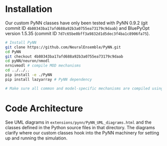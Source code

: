 # Installation

Our custom PyNN classes have only been tested with PyNN 0.9.2 (git commit ID 
`4b80343ba17afd688a92b3a0755ea73179c9daab`) and BluePyOpt version 1.5.35 
(commit ID `7d7c65be0bff3a9832d1d5dec3f4ba1c8906fa75`).

```sh
# Install PyNN
git clone https://github.com/NeuralEnsemble/PyNN.git
cd PyNN
git checkout 4b80343ba17afd688a92b3a0755ea73179c9daab
cd pyNN/neuron/nmodl
nrnivmodl # compile MOD mechanisms
cd ../../..
pip install -e ./PyNN
pip install lazyarray # PyNN dependency

# Make sure all common and model-specific mechanisms are compiled using nrnivmodl
```
# Code Architecture

See UML diagrams in `extensions/pynn/PyNN_UML_diagrams.html` and the classes
defined in the Python source files in that directory. The diagrams clarify where
our custom classes hook into the PyNN machinery for setting up and running
the simulation.